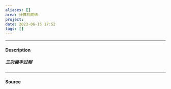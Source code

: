 ```yaml
---
aliases: []
area: 计算机网络
project: 
date: 2023-06-15 17:52
tags: []
---
```

---
#### Description
##### 三次握手过程






---
#### Source
